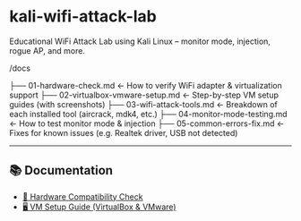 # kali-wifi-attack-lab
Educational WiFi Attack Lab using Kali Linux – monitor mode, injection, rogue AP, and more.

/docs

├── 01-hardware-check.md         ← How to verify WiFi adapter & virtualization support
├── 02-virtualbox-vmware-setup.md ← Step-by-step VM setup guides (with screenshots)
├── 03-wifi-attack-tools.md      ← Breakdown of each installed tool (aircrack, mdk4, etc.)
├── 04-monitor-mode-testing.md   ← How to test monitor mode & injection
├── 05-common-errors-fix.md      ← Fixes for known issues (e.g. Realtek driver, USB not detected)


---

## 📚 Documentation

- [🧪 Hardware Compatibility Check](docs/01-hardware-check.md)
- [🖥️ VM Setup Guide (VirtualBox & VMware)](docs/02-virtualbox-vmware-setup.md)
